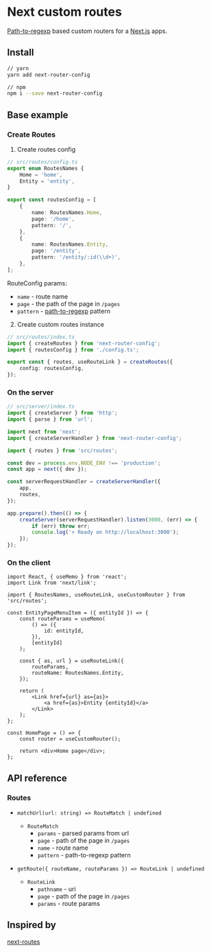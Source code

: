 # Next custom routes

[Path-to-regexp](https://www.npmjs.com/package/path-to-regexp) based custom routers for a [Next.js](https://github.com/vercel/next.js) apps.

## Install

```bash
// yarn
yarn add next-router-config

// npm
npm i --save next-router-config
```

## Base example

### Create Routes

1. Create routes config

```ts
// src/routes/config.ts
export enum RoutesNames {
    Home = 'home',
    Entity = 'entity',
}

export const routesConfig = [
    {
        name: RoutesNames.Home,
        page: '/home',
        pattern: '/',
    },
    {
        name: RoutesNames.Entity,
        page: '/entity',
        pattern: '/entity/:id(\\d+)',
    },
];
```

RouteConfig params:

-   `name` - route name
-   `page` - the path of the page in `/pages`
-   `pattern` - [path-to-regexp](https://www.npmjs.com/package/path-to-regexp) pattern

2. Create custom routes instance

```ts
// src/routes/index.ts
import { createRoutes } from 'next-router-config';
import { routesConfig } from './config.ts';

export const { routes, useRouteLink } = createRoutes({
    config: routesConfig,
});
```

### On the server

```ts
// src/server/index.ts
import { createServer } from 'http';
import { parse } from 'url';

import next from 'next';
import { createServerHandler } from 'next-router-config';

import { routes } from 'src/routes';

const dev = process.env.NODE_ENV !== 'production';
const app = next({ dev });

const serverRequestHandler = createServerHandler({
    app,
    routes,
});

app.prepare().then(() => {
    createServer(serverRequestHandler).listen(3000, (err) => {
        if (err) throw err;
        console.log('> Ready on http://localhost:3000');
    });
});
```

### On the client

```tsx
import React, { useMemo } from 'react';
import Link from 'next/link';

import { RoutesNames, useRouteLink, useCustomRouter } from 'src/routes';

const EntityPageMenuItem = ({ entityId }) => {
    const routeParams = useMemo(
        () => ({
            id: entityId,
        }),
        [entityId]
    );

    const { as, url } = useRouteLink({
        routeParams,
        routeName: RoutesNames.Entity,
    });

    return (
        <Link href={url} as={as}>
            <a href={as}>Entity {entityId}</a>
        </Link>
    );
};

const HomePage = () => {
    const router = useCustomRouter();

    return <div>Home page</div>;
};
```

## API reference

### Routes

-   `matchUrl(url: string) => RouteMatch | undefined`

    -   `RouteMatch`
        -   `params` - parsed params from url
        -   `page` - path of the page in `/pages`
        -   `name` - route name
        -   `pattern` - path-to-regexp pattern

-   `getRoute({ routeName, routeParams }) => RouteLink | undefined`
    -   `RouteLink`
        -   `pathname` - uri
        -   `page` - path of the page in `/pages`
        -   `params` - route params

## Inspired by

[next-routes](https://github.com/fridays/next-routes)
